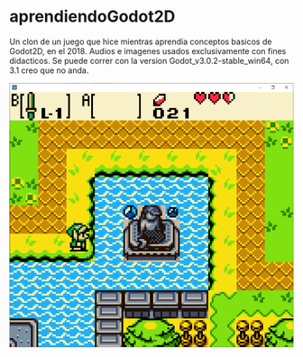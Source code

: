 # aprendiendoGodot2D
Un clon de un juego que hice mientras aprendia conceptos basicos de Godot2D, en el 2018.
Audios e imagenes usados exclusivamente con fines didacticos.
Se puede correr con la version Godot_v3.0.2-stable_win64, con 3.1 creo que no anda.

![Screenshot](Demo.png)